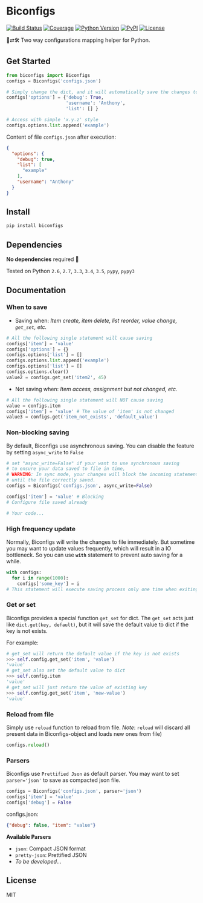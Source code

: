 # Biconfigs
[![Build Status](https://img.shields.io/travis/antfu/biconfigs.svg?style=flat-square)](https://travis-ci.org/antfu/biconfigs)
[![Coverage](https://img.shields.io/codecov/c/github/antfu/biconfigs.svg?style=flat-square)](https://codecov.io/gh/antfu/biconfigs)
[![Python Version](https://img.shields.io/pypi/pyversions/biconfigs.svg?style=flat-square)](https://pypi.python.org/pypi/biconfigs)
[![PyPI](https://img.shields.io/pypi/v/biconfigs.svg?style=flat-square)](https://pypi.python.org/pypi/biconfigs)
[![License](https://img.shields.io/github/license/antfu/biconfigs.svg?style=flat-square)](https://github.com/antfu/biconfigs/blob/master/LICENSE)

📄⇄🛠 Two way configurations mapping helper for Python.

## Get Started
```python
from biconfigs import Biconfigs
configs = Biconfigs('configs.json')

# Simply change the dict, and it will automatically save the changes to file.
configs['options'] = {'debug': True,
                      'username': 'Anthony',
                      'list': [] }

# Access with simple 'x.y.z' style
configs.options.list.append('example')
```
Content of file `configs.json` after execution:
```json
{
  "options": {
    "debug": true,
    "list": [
      "example"
    ],
    "username": "Anthony"
  }
}
```

## Install
```sh
pip install biconfigs
```

## Dependencies
**No dependencies** required 🎉

Tested on Python `2.6`, `2.7`, `3.3`, `3.4`, `3.5`, `pypy`, `pypy3`

## Documentation
### When to save
- Saving when: *Item create, item delete, list reorder, value change, `get_set`, etc.*
```python
# All the following single statement will cause saving
configs['item'] = 'value'
configs['options'] = {}
configs.options['list'] = []
configs.options.list.append('example')
configs.options['list'] = []
configs.options.clear()
value2 = configs.get_set('item2', 45)
```

- Not saving when: *Item access, assignment but not changed, etc.*
```python
# All the following single statement will NOT cause saving
value = configs.item
configs['item'] = 'value' # The value of 'item' is not changed
value3 = configs.get('item_not_exists', 'default_value')
```

### Non-blocking saving
By default, Biconfigs use asynchronous saving. You can disable the feature
by setting `async_write` to `False`
```python
# set "async_write=False" if your want to use synchronous saving
# to ensure your data saved to file in time,
# WARNING: In sync mode, your changes will block the incoming statement
# until the file correctly saved.
configs = Biconfigs('configs.json', async_write=False)

configs['item'] = 'value' # Blocking
# Configure file saved already

# Your code...
```

### High frequency update
Normally, Biconfigs will write the changes to file immediately. But sometime you
may want to update values frequently, which will result in a IO bottleneck. So you
can use **`with`** statement to prevent auto saving for a while.
```python
with configs:
  for i in range(1000):
    configs['some_key'] = i
# This statement will execute saving process only one time when exiting "with" scope
```

### Get or set
Biconfigs provides a special function `get_set` for dict.
The `get_set` acts just like `dict.get(key, default)`, but it will save the default value to dict if the key is not exists.

For example:
```python
# get_set will return the default value if the key is not exists
>>> self.config.get_set('item', 'value')
'value'
# get_set also set the default value to dict
>>> self.config.item
'value'
# get_set will just return the value of existing key
>>> self.config.get_set('item', 'new-value')
'value'
```

### Reload from file
Simply use `reload` function to reload from file.
*Note*: `reload` will discard all present data in Biconfigs-object and loads new ones from file)
```python
configs.reload()
```

### Parsers
Biconfigs use `Prettified Json` as default parser.
You may want to set `parser='json'` to save as compacted json file.
```python
configs = Biconfigs('configs.json', parser='json')
configs['item'] = 'value'
configs['debug'] = False
```
configs.json:
```json
{"debug": false, "item": "value"}
```
**Available Parsers**
- `json`: Compact JSON format
- `pretty-json`: Prettified JSON
- *To be developed...*


## License
MIT
